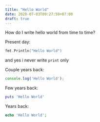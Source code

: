 ```yaml
---
title: "Hello World"
date: 2020-07-03T09:27:59+07:00
draft: true
---
```


How do I write hello world from time to time?

<!--more-->

Present day:
```go
fmt.Println("Hello World")
```

and yes i never write `print` only

Couple years back:
```javascript
console.log('Hello World');
```

Few years back:
```ruby
puts 'Hello World'
```

Years back:
```php
echo 'Hello World';
```


